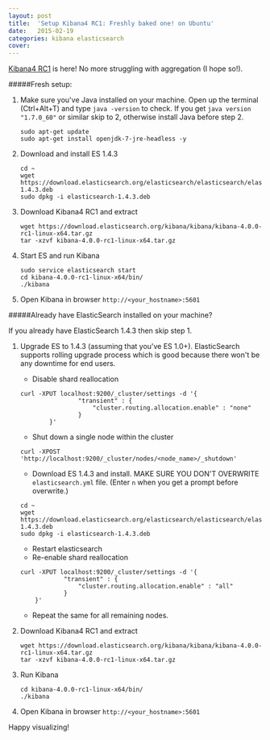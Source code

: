 ```yaml
---
layout: post
title:  'Setup Kibana4 RC1: Freshly baked one! on Ubuntu'
date:   2015-02-19
categories: kibana elasticsearch
cover: 
---
```


[Kibana4 RC1](http://www.elasticsearch.org/blog/kibana-4-rc1-is-now-available/) is here! No more struggling with aggregation (I hope so!). 

#####Fresh setup:

1. Make sure you've Java installed on your machine. Open up the terminal (Ctrl+Alt+T) and type `java -version` to check. If you get `java version "1.7.0_60"` or similar skip to 2, otherwise install Java before step 2.

	```
	sudo apt-get update
	sudo apt-get install openjdk-7-jre-headless -y
	```
2. Download and install ES 1.4.3 

    ```
    cd ~
    wget https://download.elasticsearch.org/elasticsearch/elasticsearch/elasticsearch-1.4.3.deb
    sudo dpkg -i elasticsearch-1.4.3.deb
    ```
3. Download Kibana4 RC1 and extract 

    ```
    wget https://download.elasticsearch.org/kibana/kibana/kibana-4.0.0-rc1-linux-x64.tar.gz
    tar -xzvf kibana-4.0.0-rc1-linux-x64.tar.gz
    ```
4. Start ES and run Kibana

    ```
    sudo service elasticsearch start
    cd kibana-4.0.0-rc1-linux-x64/bin/
    ./kibana
    ```
5. Open Kibana in browser `http://<your_hostname>:5601`

#####Already have ElasticSearch installed on your machine?

If you already have ElasticSearch 1.4.3 then skip step 1. 

1. Upgrade ES to 1.4.3 (assuming that you've ES 1.0+). ElasticSearch supports rolling upgrade process which is good because there won't be any downtime for end users. 
	* Disable shard reallocation 

	```
	curl -XPUT localhost:9200/_cluster/settings -d '{
	                "transient" : {
	                    "cluster.routing.allocation.enable" : "none"
	                }
	        }'
	```
	* Shut down a single node within the cluster

	```
	curl -XPOST 'http://localhost:9200/_cluster/nodes/<node_name>/_shutdown'
	```
	* Download ES 1.4.3 and install. MAKE SURE YOU DON'T OVERWRITE `elasticsearch.yml` file. (Enter `n` when you get a prompt before overwrite.) 

	```
    cd ~
    wget https://download.elasticsearch.org/elasticsearch/elasticsearch/elasticsearch-1.4.3.deb
    sudo dpkg -i elasticsearch-1.4.3.deb
    ```
    * Restart elasticsearch
    * Re-enable shard reallocation

    ```
    curl -XPUT localhost:9200/_cluster/settings -d '{
                "transient" : {
                    "cluster.routing.allocation.enable" : "all"
                }
        }'
    ```
    * Repeat the same for all remaining nodes. 

2. Download Kibana4 RC1 and extract

    ```
    wget https://download.elasticsearch.org/kibana/kibana/kibana-4.0.0-rc1-linux-x64.tar.gz
    tar -xzvf kibana-4.0.0-rc1-linux-x64.tar.gz
    ```
3. Run Kibana

    ```
    cd kibana-4.0.0-rc1-linux-x64/bin/
    ./kibana
    ```
4. Open Kibana in browser `http://<your_hostname>:5601`

Happy visualizing! 


	